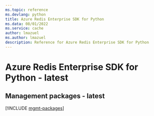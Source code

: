 ```yaml
---
ms.topic: reference
ms.devlang: python
title: Azure Redis Enterprise SDK for Python
ms.data: 08/01/2022
ms.service: cache
author: lmazuel
ms.author: lmazuel
description: Reference for Azure Redis Enterprise SDK for Python
---
```

# Azure Redis Enterprise SDK for Python - latest

## Management packages - latest
[!INCLUDE [mgmt-packages](redis-enterprise-mgmt-index.md)]